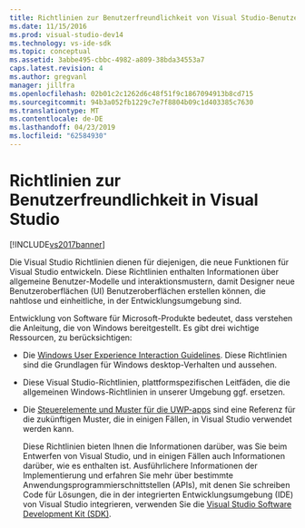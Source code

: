 ```yaml
---
title: Richtlinien zur Benutzerfreundlichkeit von Visual Studio-Benutzer | Microsoft-Dokumentation
ms.date: 11/15/2016
ms.prod: visual-studio-dev14
ms.technology: vs-ide-sdk
ms.topic: conceptual
ms.assetid: 3abbe495-cbbc-4982-a809-38bda34553a7
caps.latest.revision: 4
ms.author: gregvanl
manager: jillfra
ms.openlocfilehash: 02b01c2c1262d6c48f51f9c1867094913b8cd715
ms.sourcegitcommit: 94b3a052fb1229c7e7f8804b09c1d403385c7630
ms.translationtype: MT
ms.contentlocale: de-DE
ms.lasthandoff: 04/23/2019
ms.locfileid: "62584930"
---
```

# <a name="visual-studio-user-experience-guidelines"></a>Richtlinien zur Benutzerfreundlichkeit in Visual Studio
[!INCLUDE[vs2017banner](../../includes/vs2017banner.md)]

Die Visual Studio Richtlinien dienen für diejenigen, die neue Funktionen für Visual Studio entwickeln. Diese Richtlinien enthalten Informationen über allgemeine Benutzer-Modelle und interaktionsmustern, damit Designer neue Benutzeroberflächen (UI) Benutzeroberflächen erstellen können, die nahtlose und einheitliche, in der Entwicklungsumgebung sind.  
  
 Entwicklung von Software für Microsoft-Produkte bedeutet, dass verstehen die Anleitung, die von Windows bereitgestellt. Es gibt drei wichtige Ressourcen, zu berücksichtigen:  
  
- Die [Windows User Experience Interaction Guidelines](https://msdn.microsoft.com/library/aa511258.aspx). Diese Richtlinien sind die Grundlagen für Windows desktop-Verhalten und aussehen.  
  
- Diese Visual Studio-Richtlinien, plattformspezifischen Leitfäden, die die allgemeinen Windows-Richtlinien in unserer Umgebung ggf. ersetzen.  
  
- Die [Steuerelemente und Muster für die UWP-apps](/windows/uwp/design/controls-and-patterns) sind eine Referenz für die zukünftigen Muster, die in einigen Fällen, in Visual Studio verwendet werden kann.  
  
  Diese Richtlinien bieten Ihnen die Informationen darüber, was Sie beim Entwerfen von Visual Studio, und in einigen Fällen auch Informationen darüber, wie es enthalten ist. Ausführlichere Informationen der Implementierung und erfahren Sie mehr über bestimmte Anwendungsprogrammierschnittstellen (APIs), mit denen Sie schreiben Code für Lösungen, die in der integrierten Entwicklungsumgebung (IDE) von Visual Studio integrieren, verwenden Sie die [Visual Studio Software Development Kit (SDK)](https://msdn.microsoft.com/library/bb166441.aspx).
